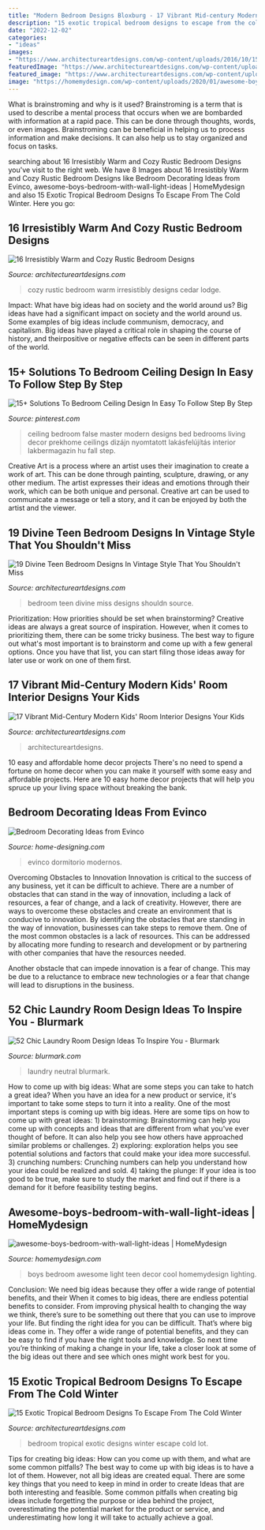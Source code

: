 ```yaml
---
title: "Modern Bedroom Designs Bloxburg - 17 Vibrant Mid-century Modern Kids&#039; Room Interior Designs Your Kids"
description: "15 exotic tropical bedroom designs to escape from the cold winter"
date: "2022-12-02"
categories:
- "ideas"
images:
- "https://www.architectureartdesigns.com/wp-content/uploads/2016/10/15-11.jpg"
featuredImage: "https://www.architectureartdesigns.com/wp-content/uploads/2016/10/15-11.jpg"
featured_image: "https://www.architectureartdesigns.com/wp-content/uploads/2014/07/16-Irresistibly-Warm-and-Cozy-Rustic-Bedroom-Designs-16.jpg"
image: "https://homemydesign.com/wp-content/uploads/2020/01/awesome-boys-bedroom-with-wall-light-ideas.jpg"
---
```



What is brainstroming and why is it used?
Brainstroming is a term that is used to describe a mental process that occurs when we are bombarded with information at a rapid pace. This can be done through thoughts, words, or even images. Brainstroming can be beneficial in helping us to process information and make decisions. It can also help us to stay organized and focus on tasks.

	

		
searching about 16 Irresistibly Warm and Cozy Rustic Bedroom Designs you've visit to the right web. We have 8 Images about 16 Irresistibly Warm and Cozy Rustic Bedroom Designs like Bedroom Decorating Ideas from Evinco, awesome-boys-bedroom-with-wall-light-ideas | HomeMydesign and also 15 Exotic Tropical Bedroom Designs To Escape From The Cold Winter. Here you go:
		
    
## 16 Irresistibly Warm And Cozy Rustic Bedroom Designs

<img loading=lazy src="https://www.architectureartdesigns.com/wp-content/uploads/2014/07/16-Irresistibly-Warm-and-Cozy-Rustic-Bedroom-Designs-16.jpg" onerror="this.onerror=null;this.src='https://tse1.mm.bing.net/th?id=OIP.xueScxNiIvOdzlIHYPtHlAHaLE&amp;pid=15.1';" alt="16 Irresistibly Warm and Cozy Rustic Bedroom Designs">

_Source: architectureartdesigns.com_

>cozy rustic bedroom warm irresistibly designs cedar lodge. 

	

Impact: What have big ideas had on society and the world around us?
Big ideas have had a significant impact on society and the world around us. Some examples of big ideas include communism, democracy, and capitalism. Big ideas have played a critical role in shaping the course of history, and theirpositive or negative effects can be seen in different parts of the world.

    
## 15+ Solutions To Bedroom Ceiling Design In Easy To Follow Step By Step

<img loading=lazy src="https://i.pinimg.com/736x/b6/38/65/b63865cf3d1b9ccb72d15912491ad06e.jpg" onerror="this.onerror=null;this.src='https://tse3.mm.bing.net/th?id=OIP.CT0bd6nP-nQbYH_LOvKJ4QHaLJ&amp;pid=15.1';" alt="15+ Solutions To Bedroom Ceiling Design In Easy To Follow Step By Step">

_Source: pinterest.com_

>ceiling bedroom false master modern designs bed bedrooms living decor prekhome ceilings dizájn nyomtatott lakásfelújítás interior lakbermagazin hu fall step. 

	

Creative Art is a process where an artist uses their imagination to create a work of art. This can be done through painting, sculpture, drawing, or any other medium. The artist expresses their ideas and emotions through their work, which can be both unique and personal. Creative art can be used to communicate a message or tell a story, and it can be enjoyed by both the artist and the viewer.

    
## 19 Divine Teen Bedroom Designs In Vintage Style That You Shouldn&#039;t Miss

<img loading=lazy src="https://www.architectureartdesigns.com/wp-content/uploads/2016/10/15-11.jpg" onerror="this.onerror=null;this.src='https://tse3.mm.bing.net/th?id=OIP.7ZQ6lGCQQw2WW46-SxkTEQAAAA&amp;pid=15.1';" alt="19 Divine Teen Bedroom Designs In Vintage Style That You Shouldn&#039;t Miss">

_Source: architectureartdesigns.com_

>bedroom teen divine miss designs shouldn source. 

	

Prioritization: How priorities should be set when brainstorming?
Creative ideas are always a great source of inspiration. However, when it comes to prioritizing them, there can be some tricky business. The best way to figure out what's most important is to brainstorm and come up with a few general options. Once you have that list, you can start filing those ideas away for later use or work on one of them first.

    
## 17 Vibrant Mid-Century Modern Kids&#039; Room Interior Designs Your Kids

<img loading=lazy src="https://www.architectureartdesigns.com/wp-content/uploads/2015/10/17-Vibrant-Mid-Century-Modern-Kids-Room-Interior-Designs-Your-Kids-Will-Love-4.jpg" onerror="this.onerror=null;this.src='https://tse3.mm.bing.net/th?id=OIP.Jfky5an_IUA2-o_Mh3fGhQHaGS&amp;pid=15.1';" alt="17 Vibrant Mid-Century Modern Kids&#039; Room Interior Designs Your Kids">

_Source: architectureartdesigns.com_

>architectureartdesigns. 

	

10 easy and affordable home decor projects
There's no need to spend a fortune on home decor when you can make it yourself with some easy and affordable projects. Here are 10 easy home decor projects that will help you spruce up your living space without breaking the bank.

    
## Bedroom Decorating Ideas From Evinco

<img loading=lazy src="http://cdn.home-designing.com/wp-content/uploads/2010/09/modern-bedroom-designs.jpg" onerror="this.onerror=null;this.src='https://tse2.mm.bing.net/th?id=OIP.pmph0GPTw3oG5AgNB1nO-QHaE7&amp;pid=15.1';" alt="Bedroom Decorating Ideas from Evinco">

_Source: home-designing.com_

>evinco dormitorio modernos. 

	

Overcoming Obstacles to Innovation
Innovation is critical to the success of any business, yet it can be difficult to achieve. There are a number of obstacles that can stand in the way of innovation, including a lack of resources, a fear of change, and a lack of creativity. However, there are ways to overcome these obstacles and create an environment that is conducive to innovation.
By identifying the obstacles that are standing in the way of innovation, businesses can take steps to remove them. One of the most common obstacles is a lack of resources. This can be addressed by allocating more funding to research and development or by partnering with other companies that have the resources needed.

Another obstacle that can impede innovation is a fear of change. This may be due to a reluctance to embrace new technologies or a fear that change will lead to disruptions in the business.

    
## 52 Chic Laundry Room Design Ideas To Inspire You - Blurmark

<img loading=lazy src="https://www.blurmark.com/wp-content/uploads/2017/01/Neutral-with-a-touch-of-fun-laundry-room.jpg" onerror="this.onerror=null;this.src='https://tse1.mm.bing.net/th?id=OIP.gK_iJEqsVbBrFE_8fzs8qwHaJ3&amp;pid=15.1';" alt="52 Chic Laundry Room Design Ideas To Inspire You - Blurmark">

_Source: blurmark.com_

>laundry neutral blurmark. 

	

How to come up with big ideas: What are some steps you can take to hatch a great idea?
When you have an idea for a new product or service, it's important to take some steps to turn it into a reality. One of the most important steps is coming up with big ideas. Here are some tips on how to come up with great ideas: 1) brainstorming: Brainstorming can help you come up with concepts and ideas that are different from what you've ever thought of before. It can also help you see how others have approached similar problems or challenges. 2) exploring: exploration helps you see potential solutions and factors that could make your idea more successful. 3) crunching numbers: Crunching numbers can help you understand how your idea could be realized and sold. 4) taking the plunge: If your idea is too good to be true, make sure to study the market and find out if there is a demand for it before feasibility testing begins.

    
## Awesome-boys-bedroom-with-wall-light-ideas | HomeMydesign

<img loading=lazy src="https://homemydesign.com/wp-content/uploads/2020/01/awesome-boys-bedroom-with-wall-light-ideas.jpg" onerror="this.onerror=null;this.src='https://tse2.mm.bing.net/th?id=OIP.RMffWo3igqsgwZ_EKwy7aAHaJ4&amp;pid=15.1';" alt="awesome-boys-bedroom-with-wall-light-ideas | HomeMydesign">

_Source: homemydesign.com_

>boys bedroom awesome light teen decor cool homemydesign lighting. 

	

Conclusion: We need big ideas because they offer a wide range of potential benefits, and their
When it comes to big ideas, there are endless potential benefits to consider. From improving physical health to changing the way we think, there’s sure to be something out there that you can use to improve your life. But finding the right idea for you can be difficult. That’s where big ideas come in. They offer a wide range of potential benefits, and they can be easy to find if you have the right tools and knowledge. So next time you’re thinking of making a change in your life, take a closer look at some of the big ideas out there and see which ones might work best for you.

    
## 15 Exotic Tropical Bedroom Designs To Escape From The Cold Winter

<img loading=lazy src="https://www.architectureartdesigns.com/wp-content/uploads/2015/01/15-Exotic-Tropical-Bedroom-Designs-To-Escape-From-The-Cold-Winter-13-630x945.jpg" onerror="this.onerror=null;this.src='https://tse4.mm.bing.net/th?id=OIP.ZGDjy5NhKttSLJaVl4BmJQHaLH&amp;pid=15.1';" alt="15 Exotic Tropical Bedroom Designs To Escape From The Cold Winter">

_Source: architectureartdesigns.com_

>bedroom tropical exotic designs winter escape cold lot. 

	

Tips for creating big ideas: How can you come up with them, and what are some common pitfalls?
The best way to come up with big ideas is to have a lot of them. However, not all big ideas are created equal. There are some key things that you need to keep in mind in order to create Ideas that are both interesting and feasible. Some common pitfalls when creating big ideas include forgetting the purpose or idea behind the project, overestimating the potential market for the product or service, and underestimating how long it will take to actually achieve a goal.

